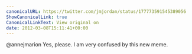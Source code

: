 ```yaml
---
canonicalURL: https://twitter.com/jmjordan/status/177773591545389056
ShowCanonicalLink: true
CanonicalLinkText: View original on
date: 2012-03-08T15:11:41+00:00
---
```

@annejmarion Yes, please. I am very confused by this new meme.